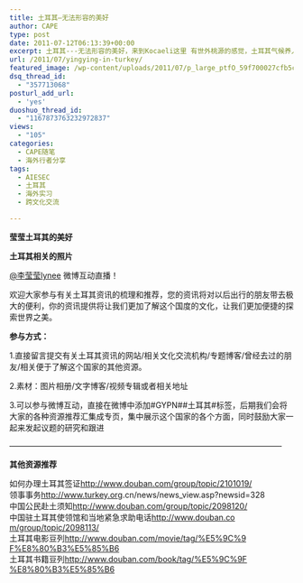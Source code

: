 ```yaml
---
title: 土耳其—无法形容的美好
author: CAPE
type: post
date: 2011-07-12T06:13:39+00:00
excerpt: 土耳其---无法形容的美好，来到Kocaeli这里 有世外桃源的感觉，土耳其气候养人，路边玫瑰，瓜果绿树随处可见，清净自然，山天相接，海风清凉，一派和谐,"美好"不足以赞….
url: /2011/07/yingying-in-turkey/
featured_image: /wp-content/uploads/2011/07/p_large_ptfO_59f700027cfb5c41.jpg
dsq_thread_id:
  - "357713068"
posturl_add_url:
  - 'yes'
duoshuo_thread_id:
  - "1167873763232972837"
views:
  - "105"
categories:
  - CAPE随笔
  - 海外行者分享
tags:
  - AIESEC
  - 土耳其
  - 海外实习
  - 跨文化交流

---
```

**莹莹土耳其的美好**  


**土耳其相关的照片**  


[@李莹莹lynee][1] 微博互动直播！  


欢迎大家参与有关土耳其资讯的梳理和推荐，您的资讯将对以后出行的朋友带去极大的便利，你的资讯提供将让我们更加了解这个国度的文化，让我们更加便捷的探索世界之美。

**参与方式：**

1.直接留言提交有关土耳其资讯的网站/相关文化交流机构/专题博客/曾经去过的朋友/相关便于了解这个国家的其他资源。

2.素材：图片相册/文字博客/视频专辑或者相关地址

3.可以参与微博互动，直接在微博中添加#GYPN##土耳其#标签，后期我们会将大家的各种资源推荐汇集成专页，集中展示这个国家的各个方面，同时鼓励大家一起来发起议题的研究和跟进

&#8212;&#8212;&#8212;&#8212;&#8212;&#8212;&#8212;&#8212;&#8212;&#8212;&#8212;&#8212;&#8212;&#8212;&#8212;&#8212;&#8212;&#8212;&#8212;&#8212;&#8212;&#8212;&#8212;&#8212;&#8212;&#8212;&#8212;&#8212;&#8212;&#8212;&#8212;&#8212;&#8212;&#8212;&#8211;

**其他资源推荐**

如何办理土耳其签证[http://www.douban.co<wbr>m/group/topic/210101<wbr>9/</wbr></wbr>][2]  
领事事务<a href="http://www.turkey.org.cn/news/news_view.asp?newsid=328" rel="nofollow" target="_blank">http://www.turkey.or<wbr>g.cn/news/news_view.<wbr>asp?newsid=328</wbr></wbr></a>  
中国公民赴土须知[http://www.douban.co<wbr>m/group/topic/209812<wbr>0/</wbr></wbr>][3]  
中国驻土耳其使领馆和当地紧急求助电话[http://www.douban.co<wbr>m/group/topic/209811<wbr>3/</wbr></wbr>][4]  
土耳其电影豆列[http://www.douban.co<wbr>m/movie/tag/%E5%9C%9<wbr>F%E8%80%B3%E5%85%B6</wbr></wbr>][5]  
土耳其书籍豆列[http://www.douban.co<wbr>m/book/tag/%E5%9C%9F<wbr>%E8%80%B3%E5%85%B6</wbr></wbr>][6]

 [1]: http://weibo.com/lynee272727
 [2]: http://www.douban.com/group/topic/2101019/
 [3]: http://www.douban.com/group/topic/2098120/
 [4]: http://www.douban.com/group/topic/2098113/
 [5]: http://www.douban.com/movie/tag/%E5%9C%9F%E8%80%B3%E5%85%B6
 [6]: http://www.douban.com/book/tag/%E5%9C%9F%E8%80%B3%E5%85%B6